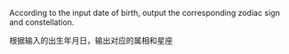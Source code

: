 According to the input date of birth, output the corresponding zodiac sign and constellation.

根据输入的出生年月日，输出对应的属相和星座
